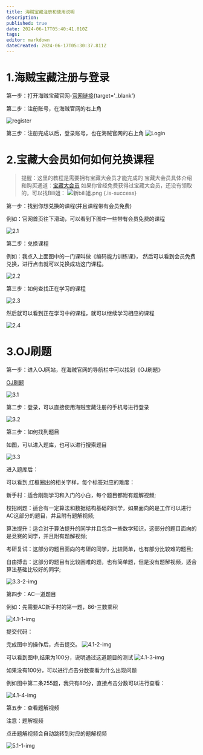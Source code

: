 ```yaml
---
title: 海贼宝藏注册和使用说明
description: 
published: true
date: 2024-06-17T05:40:41.010Z
tags: 
editor: markdown
dateCreated: 2024-06-17T05:30:37.811Z
---
```


# 1.海贼宝藏注册与登录

第一步：打开海贼宝藏官网-[官网链接](https://www.haizeix.com/){target='_blank'}

第二步：注册账号，在海贼官网的右上角

![register](img/1.2-img.jpg)

第三步：注册完成以后，登录账号，也在海贼官网的右上角
![Login](img/1.3-img.jpg)

# 2.宝藏大会员如何如何兑换课程

> 提醒：这里的教程是需要拥有宝藏大会员才能完成的
宝藏大会员具体介绍和购买通道：[宝藏大会员](https://www.haizeix.com/vip)
如果你曾经免费获得过宝藏大会员，还没有领取的，可以找Bili姐：
![新bili姐.png](/images/新bili姐.png)
{.is-success}

第一步：找到你想兑换的课程(并且课程带有会员免费)

例如：官网首页往下滑动，可以看到下图中一些带有会员免费的课程

![2.1](img/2.1-img.jpg)

第二步：兑换课程

例如：我点入上面图中的一门课叫做《编码能力训练课》，
然后可以看到会员免费兑换，进行点击就可以兑换成功这门课程。

![2.2](img/2.2-img.jpg)

第三步：如何查找正在学习的课程

![2.3](img/2.3-img.jpg)

然后就可以看到正在学习中的课程，就可以继续学习相应的课程

![2.4](img/2.4-img.jpg)

# 3.OJ刷题

第一步：进入OJ网站，在海贼官网的导航栏中可以找到《OJ刷题》

[OJ刷题](https://oj.haizeix.com/)

![3.1](img/3.1-img.jpg)

第二步：登录，可以直接使用海贼宝藏注册的手机号进行登录

![3.2](img/3.2-img.jpg)

第三步：如何找到题目

如图，可以进入题库，也可以进行搜索题目

![3.3](img/3.3-img.jpg)

进入题库后：

可以看到,红框圈出的相关字样，每个标签对应的难度：

新手村：适合刚刚学习和入门的小白，每个题目都附有题解视频;

校招刷题：适合有一定算法和数据结构基础的同学，如果面向的是工作可以进行AC这部分的题目，并且附有题解视频;

算法提升：适合对于算法提升的同学并且包含一些数学知识，这部分的题目面向的是竞赛的同学，并且附有题解视频;

考研复试：这部分的题目面向的考研的同学，比较简单，也有部分比较难的题目;

自由搏击：这部分的题目有比较困难的题，也有简单题，但是没有题解视频，适合算法基础比较好的同学;


![3.3-2-img](img/3.3-2-img.jpg)

第四步：AC一道题目

例如：先需要AC新手村的第一题，86-三数乘积

![4.1-1-img](img/4.1-1-img.jpg)

提交代码：

完成图中的操作后，点击提交。
![4.1-2-img](img/4.1-2-img.jpg)

可以看到图中,结果为100分，说明通过这道题目的测试
![4.1-3-img](img/4.1-3-img.jpg)

如果没有100分，可以进行点击分数查看为什么出现问题

例如图中第二条255题，我只有80分，直接点击分数可以进行查看：

![4.1-4-img](img/4.1-4-img.jpg)

第五步：查看题解视频

注意：题解视频

点击题解视频会自动跳转到对应的题解视频

![5.1-1-img](img/5.1-1-img.jpg)


















